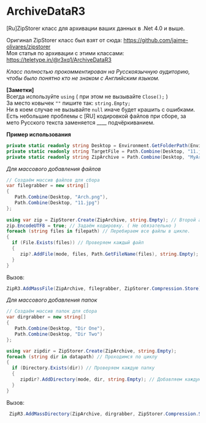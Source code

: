 # ArchiveDataR3
[Ru]ZipStorer класс для архивации ваших данных в .Net 4.0 и выше.

Оригинал ZipStorer класс был взят от сюда: https://github.com/jaime-olivares/zipstorer<br>
Моя статья по архивации с этими классами: https://teletype.in/@r3xq1/ArchiveDataR3<br>

*Класс полностью прокомментирован на Русскоязычную аудиторию, чтобы было понятно кто не знаком с Английским языком.*

**[Заметки]**<br>
Всегда используйте `using` ( при этом не вызывайте `Close();` )<br>
За место ковычек `""` пишите так: `string.Empty;`<br> 
Ни в коем случае не вызывайте `null` иначе будет крашить с ошибками.<br> 
Есть небольшие проблемы с [RU] кодировкой файлов при сборе, за мето Русского текста заменяется ____ подчёркиванием.

**Пример использования**<br>
````csharp
private static readonly string Desktop = Environment.GetFolderPath(Environment.SpecialFolder.Desktop); // Путь к рабочему столу.
private static readonly string TargetFile = Path.Combine(Desktop, "11.jpg"); // Путь к файлу на рабочем столе.
private static readonly string ZipArchive = Path.Combine(Desktop, "MyArchive.zip"); // Путь куда будет сохраняться .Zip архив с данными.
````
*Для массового добавления файлов*

````csharp
// Создаём массив файлов для сбора
var filegrabber = new string[] 
{ 
   Path.Combine(Desktop, "Arch.png"), 
   Path.Combine(Desktop, "11.jpg") 
};
            
using var zip = ZipStorer.Create(ZipArchive, string.Empty); // Второй аргумент это комментарии к архиву.
zip.EncodeUTF8 = true; // Задаём кодировку. ( Не обязательно )
foreach (string files in filepath) // Перебираем все файлы в цикле.
{
  if (File.Exists(files)) // Проверяем каждый файл
  {
     zip?.AddFile(mode, files, Path.GetFileName(files), string.Empty); // Добавляем в архив каждый файл из цикла.
  }
}
````
Вызов: 
````csharp 
ZipR3.AddMassFile(ZipArchive, filegrabber, ZipStorer.Compression.Store);
````

*Для массового добавления папок*

````csharp
// Создаём массив папок для сбора
var dirgrabber = new string[] 
{ 
   Path.Combine(Desktop, "Dir One"), 
   Path.Combine(Desktop, "Dir Two") 
};

using var zipdir = ZipStorer.Create(ZipArchive, string.Empty);
foreach (string dir in datapath) // Проходимся по циклу
{
  if (Directory.Exists(dir)) // Проверяем каждую папку
  {
     zipdir?.AddDirectory(mode, dir, string.Empty); // Добавляем каждую папку(с файлами внутри) в архив
  }
}
````
Вызов:
````csharp
 ZipR3.AddMassDirectory(ZipArchive, dirgrabber, ZipStorer.Compression.Store);
 ````
 
